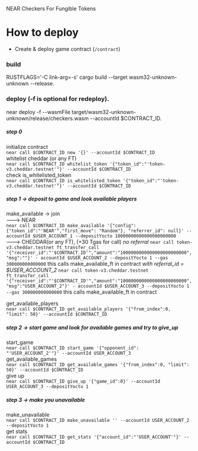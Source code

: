 NEAR Checkers For Fungible Tokens

How to deploy
==================

- Create & deploy game contract (`/contract`)
### build
RUSTFLAGS='-C link-arg=-s' cargo build --target wasm32-unknown-unknown --release. 

### deploy (-f is optional for redeploy). 
near deploy -f --wasmFile target/wasm32-unknown-unknown/release/checkers.wasm --accountId $CONTRACT_ID. 

##### step 0  

initialize contract  
`near call $CONTRACT_ID new '{}' --accountId $CONTRACT_ID`  
whitelist cheddar (or any FT)  
`near call $CONTRACT_ID whitelist_token '{"token_id":"'token-v3.cheddar.testnet'"}' --accountId $CONTRACT_ID`  
check is_whitelisted_token  
`near call $CONTRACT_ID is_whitelisted_token '{"token_id":"'token-v3.cheddar.testnet'"}' --accountId $CONTRACT_ID`  

##### step 1 -> deposit to game and look available players

make_available -> join  
---> NEAR  
`near call $CONTRACT_ID make_available '{"config": {"token_id":"'NEAR'","first_move": "Random"}, "referrer_id": null}' --accountId
$USER_ACCOUNT_1 --depositYocto 10000000000000000000000`  
---> CHEDDAR(or any FT), (+30 Tgas for call) 
*no referral*
`near call token-v3.cheddar.testnet ft_transfer_call '{"receiver_id":"'$CONTRACT_ID'","amount":"1000000000000000000000000", "msg":""}' -
accountId $USER_ACCOUNT_2 --depositYocto 1 --gas 300000000000000` this calls make_available_ft in contract 
*with referral_id = $USER_ACCOUNT_2* 
`near call token-v3.cheddar.testnet ft_transfer_call '{"receiver_id":"'$CONTRACT_ID'","amount":"1000000000000000000000000", "msg":"USER_ACCOUNT_2"}' -
accountId $USER_ACCOUNT_3 --depositYocto 1 --gas 300000000000000` this calls make_available_ft in contract  

get_available_players  
`near call $CONTRACT_ID get_available_players '{"from_index":0, "limit": 50}' --accountId $CONTRACT_ID`  

##### step 2 -> start game and look for available games and try to give_up  
start_game  
`near call $CONTRACT_ID start_game '{"opponent_id": "'USER_ACCOUNT_2'"}' --accountId USER_ACCOUNT_3`  
get_available_games  
`near call $CONTRACT_ID get_available_games '{"from_index":0, "limit": 50}' --accountId $CONTRACT_ID`   
give up  
`near call $CONTRACT_ID give_up '{"game_id":0}' --accountId USER_ACCOUNT_3 --depositYocto 1`  
##### step 3 -> make you unavailable  
make_unavailable  
`near call $CONTRACT_ID make_unavailable '' --accountId USER_ACCOUNT_2 --depositYocto 1`   
get stats  
`near call $CONTRACT_ID get_stats '{"account_id":"'USER_ACCOUNT'"}' --accountId $CONTRACT_ID`  







